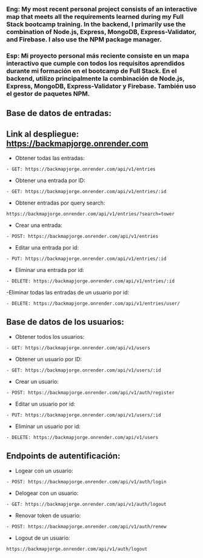 ### Eng: My most recent personal project consists of an interactive map that meets all the requirements learned during my Full Stack bootcamp training. In the backend, I primarily use the combination of Node.js, Express, MongoDB, Express-Validator, and Firebase.  I also use the NPM package manager.

### Esp: Mi proyecto personal más reciente consiste en un mapa interactivo que cumple con todos los requisitos aprendidos durante mi formación en el bootcamp de Full Stack. En el backend, utilizo principalmente la combinación de Node.js, Express, MongoDB, Express-Validator y Firebase. También uso el gestor de paquetes NPM.

## Base de datos de entradas:

## Link al despliegue: https://backmapjorge.onrender.com

- Obtener todas las entradas:
````
- GET: https://backmapjorge.onrender.com/api/v1/entries
````  

- Obtener una entrada por ID:
````
- GET: https://backmapjorge.onrender.com/api/v1/entries/:id
```` 
- Obtener entradas por query search:
````
https://backmapjorge.onrender.com/api/v1/entries/?search=tower
````
- Crear una entrada:
````
- POST: https://backmapjorge.onrender.com/api/v1/entries
````  

- Editar una entrada por id:
````
- PUT: https://backmapjorge.onrender.com/api/v1/entries/:id
````
- Eliminar una entrada por id:
````
- DELETE: https://backmapjorge.onrender.com/api/v1/entries/:id
````  
-Eliminar todas las entradas de un usuario por id:
````
- DELETE: https://backmapjorge.onrender.com/api/v1/entries/user/
````  
## Base de datos de los usuarios:
- Obtener todos los usuarios:
````
- GET: https://backmapjorge.onrender.com/api/v1/users
````
- Obtener un usuario por ID:
````
- GET: https://backmapjorge.onrender.com/api/v1/users/:id
````
- Crear un usuario:
````
- POST: https://backmapjorge.onrender.com/api/v1/auth/register
````
- Editar un usuario por id:
````
- PUT: https://backmapjorge.onrender.com/api/v1/users/:id
````
- Eliminar un usuario por id:
````
- DELETE: https://backmapjorge.onrender.com/api/v1/users
````

## Endpoints de autentificación:

- Logear con un usuario:
````
- POST: https://backmapjorge.onrender.com/api/v1/auth/login
````
- Delogear con un usuario:
````
- GET: https://backmapjorge.onrender.com/api/v1/auth/logout
````
- Renovar token de usuario:
````
- POST: https://backmapjorge.onrender.com/api/v1/auth/renew
````
- Logout de un usuario:
````
https://backmapjorge.onrender.com/api/v1/auth/logout
````